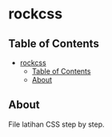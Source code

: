 # rockcss

## Table of Contents

- [rockcss](#rockcss)
  - [Table of Contents](#table-of-contents)
  - [About](#about)


## About
File latihan CSS step by step.